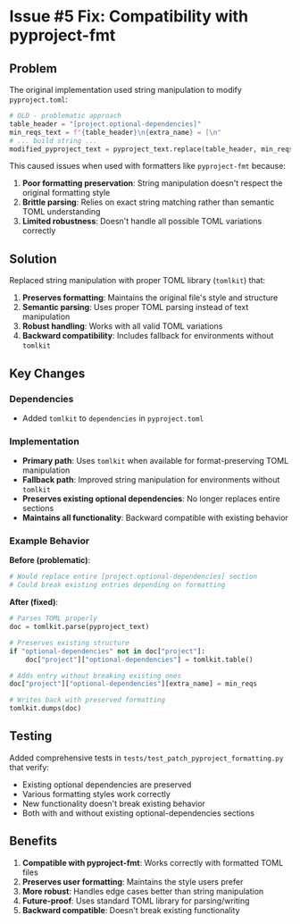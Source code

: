 # Issue #5 Fix: Compatibility with pyproject-fmt

## Problem
The original implementation used string manipulation to modify `pyproject.toml`:

```python
# OLD - problematic approach
table_header = "[project.optional-dependencies]"
min_reqs_text = f"{table_header}\n{extra_name} = [\n"
# ... build string ...
modified_pyproject_text = pyproject_text.replace(table_header, min_reqs_text, 1)
```

This caused issues when used with formatters like `pyproject-fmt` because:

1. **Poor formatting preservation**: String manipulation doesn't respect the original formatting style
2. **Brittle parsing**: Relies on exact string matching rather than semantic TOML understanding  
3. **Limited robustness**: Doesn't handle all possible TOML variations correctly

## Solution
Replaced string manipulation with proper TOML library (`tomlkit`) that:

1. **Preserves formatting**: Maintains the original file's style and structure
2. **Semantic parsing**: Uses proper TOML parsing instead of text manipulation
3. **Robust handling**: Works with all valid TOML variations
4. **Backward compatibility**: Includes fallback for environments without `tomlkit`

## Key Changes

### Dependencies
- Added `tomlkit` to `dependencies` in `pyproject.toml`

### Implementation
- **Primary path**: Uses `tomlkit` when available for format-preserving TOML manipulation
- **Fallback path**: Improved string manipulation for environments without `tomlkit`
- **Preserves existing optional dependencies**: No longer replaces entire sections
- **Maintains all functionality**: Backward compatible with existing behavior

### Example Behavior

**Before (problematic)**:
```python
# Would replace entire [project.optional-dependencies] section
# Could break existing entries depending on formatting
```

**After (fixed)**:
```python
# Parses TOML properly
doc = tomlkit.parse(pyproject_text)

# Preserves existing structure
if "optional-dependencies" not in doc["project"]:
    doc["project"]["optional-dependencies"] = tomlkit.table()

# Adds entry without breaking existing ones
doc["project"]["optional-dependencies"][extra_name] = min_reqs

# Writes back with preserved formatting
tomlkit.dumps(doc)
```

## Testing
Added comprehensive tests in `tests/test_patch_pyproject_formatting.py` that verify:

- Existing optional dependencies are preserved
- Various formatting styles work correctly
- New functionality doesn't break existing behavior
- Both with and without existing optional-dependencies sections

## Benefits
1. **Compatible with pyproject-fmt**: Works correctly with formatted TOML files
2. **Preserves user formatting**: Maintains the style users prefer
3. **More robust**: Handles edge cases better than string manipulation
4. **Future-proof**: Uses standard TOML library for parsing/writing
5. **Backward compatible**: Doesn't break existing functionality